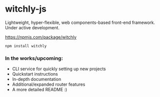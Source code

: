 # witchly-js

Lightweight, hyper-flexible, web components-based front-end framework. Under active development.

https://npmjs.com/package/witchly

```
npm install witchly
```

### In the works/upcoming:
- CLI service for quickly setting up new projects
- Quickstart instructions
- In-depth documentation
- Additional/expanded router features
- A more detailed README :)

